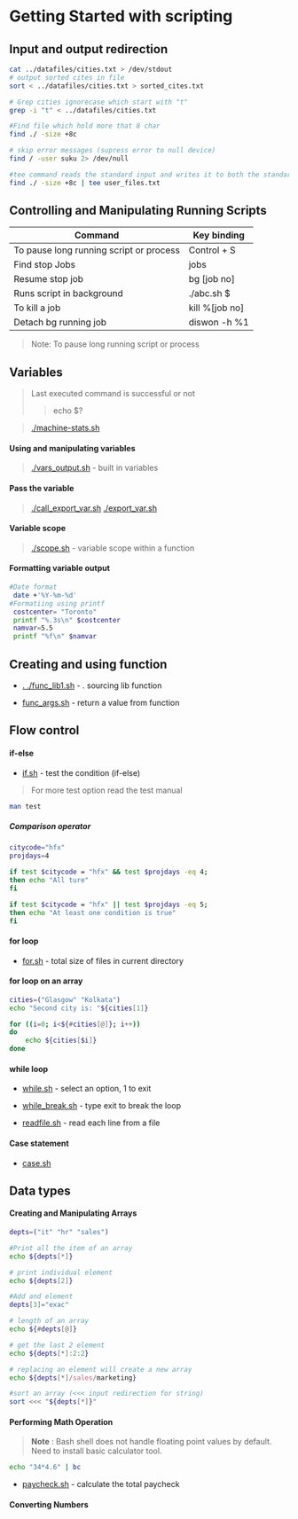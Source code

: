 # Getting Started with scripting

## Input and output redirection

```bash
cat ../datafiles/cities.txt > /dev/stdout
# output sorted cites in file
sort < ../datafiles/cities.txt > sorted_cites.txt

# Grep cities ignorecase which start with "t"
grep -i "t" < ../datafiles/cities.txt

#Find file which hold more that 8 char
find ./ -size +8c

# skip error messages (supress error to null device)
find / -user suku 2> /dev/null

#tee command reads the standard input and writes it to both the standard output and one or more files.
find ./ -size +8c | tee user_files.txt
```

## Controlling and Manipulating Running Scripts
                
Command                                  | Key binding
-------------                            | -------------
To pause long running script or process  | Control + S
Find stop Jobs                          | jobs 
Resume stop job                         | bg [job no]
Runs script in background                    | ./abc.sh $
To kill a job                             | kill %[job no]
Detach bg running job                            | diswon -h %1

> Note: To pause long running script or process


## Variables

> Last executed command is successful or not 
>>echo $?

> [./machine-stats.sh](https://github.com/suku19/bash-scripting/blob/master/01-variable-and-args/machine-stats.sh)

#### Using and manipulating variables

> [./vars_output.sh](https://github.com/suku19/bash-scripting/blob/master/01-variable-and-args/vars_output.sh) - built in variables

#### Pass the variable

>[./call_export_var.sh](https://github.com/suku19/bash-scripting/blob/master/01-variable-and-args/call_export_var.sh)
>[./export_var.sh](https://github.com/suku19/bash-scripting/blob/master/01-variable-and-args/export_var.sh) 

#### Variable scope
>[./scope.sh](https://github.com/suku19/bash-scripting/blob/master/03-function/scope.sh) - variable scope within a function

#### Formatting variable output

```bash
#Date format
 date +'%Y-%m-%d'
#Formatiing using printf
 costcenter= "Toronto"
 printf "%.3s\n" $costcenter
 namvar=5.5
 printf "%f\n" $namvar
```
## Creating and using function

+ [. ./func_lib1.sh](https://github.com/suku19/bash-scripting/blob/master/03-function/func_lib1.sh) - . sourcing lib function

+ [func_args.sh](https://github.com/suku19/bash-scripting/blob/master/03-function/func_args.sh) - return a value from function

## Flow control

#### if-else

+ [if.sh](https://github.com/suku19/bash-scripting/blob/master/04-flow-control/if.sh) - test the condition (if-else)

>For more test option read the test manual
```bash
man test
```

##### Comparison operator
```bash
citycode="hfx"
projdays=4

if test $citycode = "hfx" && test $projdays -eq 4;
then echo "All ture"
fi

if test $citycode = "hfx" || test $projdays -eq 5;
then echo "At least one condition is true"
fi
```

#### for loop
+ [for.sh](https://github.com/suku19/bash-scripting/blob/master/04-flow-control/for.sh) - total size of files in current directory

#### for loop on an array

```bash
cities=("Glasgow" "Kolkata")
echo "Second city is: "${cities[1]}

for ((i=0; i<${#cities[@]}; i++))
do
    echo ${cities[$i]}
done
```

#### while loop

+ [while.sh](https://github.com/suku19/bash-scripting/blob/master/04-flow-control/while.sh) - select an option, 1 to exit

+ [while_break.sh](https://github.com/suku19/bash-scripting/blob/master/04-flow-control/while_break.sh) - type exit to break the loop

+ [readfile.sh](https://github.com/suku19/bash-scripting/blob/master/04-flow-control/readfile.sh) - read each line from a file

#### Case statement

+ [case.sh](https://github.com/suku19/bash-scripting/blob/master/04-flow-control/readfile.sh) 

## Data types

#### Creating and Manipulating Arrays

```bash
depts=("it" "hr" "sales")

#Print all the item of an array
echo ${depts[*]}

# print individual element
echo ${depts[2]}

#Add and element
depts[3]="exac"

# length of an array
echo ${#depts[@]}

# get the last 2 element
echo ${depts[*]:2:2}

# replacing an element will create a new array
echo ${depts[*]/sales/marketing}

#sort an array (<<< input redirection for string)
sort <<< "${depts[*]}"
```

#### Performing Math Operation
>**Note** : Bash shell does not handle floating point values by default. Need to install basic calculator tool.

```bash
echo "34*4.6" | bc
```

+ [paycheck.sh](https://github.com/suku19/bash-scripting/blob/master/05-datatypes/paycheck.sh) - calculate the total paycheck

#### Converting Numbers

